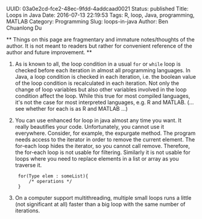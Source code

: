 UUID: 03a0e2cd-fce2-48ec-9fdd-4addcaad0021
Status: published
Title: Loops in Java
Date: 2016-07-13 22:19:53
Tags: R, loop, Java, programming, MATLAB
Category: Programming
Slug: loops-in-java
Author: Ben Chuanlong Du

**
Things on this page are
fragmentary and immature notes/thoughts of the author.
It is not meant to readers
but rather for convenient reference of the author and future improvement.
**


1. As is known to all, 
the loop condition in a usual `for` or `while` loop 
is checked before each iteration in almost all programming languages. 
In Java, a loop condition is checked in each
iteration, i.e. the boolean value of the loop condition is
recalculated in each iteration. Not only the change of loop
variables but also other variables involved in the loop condition
affect the loop. While this true for most compiled languages, it's
not the case for most interpreted languages, e.g. R and MATLAB. (...
see whether for each is as R and MATLAB ...)

2. You can use enhanced for loop in java almost any time you want. It
really beautifies your code. Unfortunately, you cannot use it
everywhere. Consider, for example, the expurgate method. The program
needs access to the iterator in order to remove the current element.
The for-each loop hides the iterator, so you cannot call remove.
Therefore, the for-each loop is not usable for filtering. Similarly
it is not usable for loops where you need to replace elements in a
list or array as you traverse it.

        for(Type elem : someList){
            /* operations */
        }

3. On a computer support multithreading, multiple small loops runs a
little (not significant at all) faster than a big loop with the same
number of iterations.

